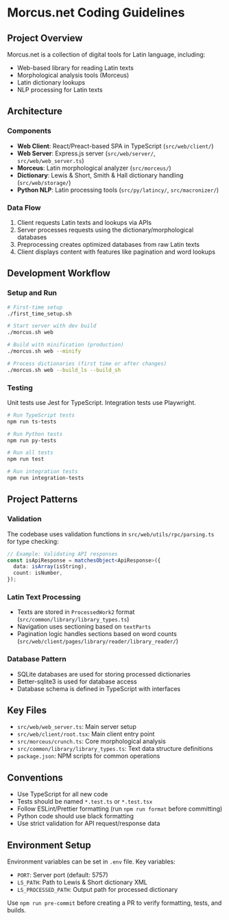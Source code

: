 # Morcus.net Coding Guidelines

## Project Overview

Morcus.net is a collection of digital tools for Latin language, including:

- Web-based library for reading Latin texts
- Morphological analysis tools (Morceus)
- Latin dictionary lookups
- NLP processing for Latin texts

## Architecture

### Components

- **Web Client**: React/Preact-based SPA in TypeScript (`src/web/client/`)
- **Web Server**: Express.js server (`src/web/server/`, `src/web/web_server.ts`)
- **Morceus**: Latin morphological analyzer (`src/morceus/`)
- **Dictionary**: Lewis & Short, Smith & Hall dictionary handling (`src/web/storage/`)
- **Python NLP**: Latin processing tools (`src/py/latincy/`, `src/macronizer/`)

### Data Flow

1. Client requests Latin texts and lookups via APIs
2. Server processes requests using the dictionary/morphological databases
3. Preprocessing creates optimized databases from raw Latin texts
4. Client displays content with features like pagination and word lookups

## Development Workflow

### Setup and Run

```bash
# First-time setup
./first_time_setup.sh

# Start server with dev build
./morcus.sh web

# Build with minification (production)
./morcus.sh web --minify

# Process dictionaries (first time or after changes)
./morcus.sh web --build_ls --build_sh
```

### Testing

Unit tests use Jest for TypeScript.
Integration tests use Playwright.

```bash
# Run TypeScript tests
npm run ts-tests

# Run Python tests
npm run py-tests

# Run all tests
npm run test

# Run integration tests
npm run integration-tests
```

## Project Patterns

### Validation

The codebase uses validation functions in `src/web/utils/rpc/parsing.ts` for type checking:

```typescript
// Example: Validating API responses
const isApiResponse = matchesObject<ApiResponse>({
  data: isArray(isString),
  count: isNumber,
});
```

### Latin Text Processing

- Texts are stored in `ProcessedWork2` format (`src/common/library/library_types.ts`)
- Navigation uses sectioning based on `textParts`
- Pagination logic handles sections based on word counts (`src/web/client/pages/library/reader/library_reader/`)

### Database Pattern

- SQLite databases are used for storing processed dictionaries
- Better-sqlite3 is used for database access
- Database schema is defined in TypeScript with interfaces

## Key Files

- `src/web/web_server.ts`: Main server setup
- `src/web/client/root.tsx`: Main client entry point
- `src/morceus/crunch.ts`: Core morphological analysis
- `src/common/library/library_types.ts`: Text data structure definitions
- `package.json`: NPM scripts for common operations

## Conventions

- Use TypeScript for all new code
- Tests should be named `*.test.ts` or `*.test.tsx`
- Follow ESLint/Prettier formatting (run `npm run format` before committing)
- Python code should use black formatting
- Use strict validation for API request/response data

## Environment Setup

Environment variables can be set in `.env` file. Key variables:

- `PORT`: Server port (default: 5757)
- `LS_PATH`: Path to Lewis & Short dictionary XML
- `LS_PROCESSED_PATH`: Output path for processed dictionary

Use `npm run pre-commit` before creating a PR to verify formatting, tests, and builds.
